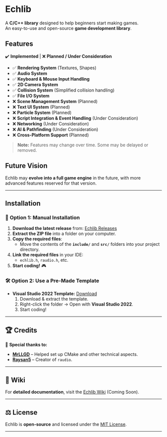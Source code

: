 # Echlib

A **C/C++ library** designed to help beginners start making games.  
An easy-to-use and open-source **game development library**.

## Features  

✔️ **Implemented** | ❌ **Planned / Under Consideration**  

- ✅ **Rendering System** (Textures, Shapes)  
- ✅ **Audio System**  
- ✅ **Keyboard & Mouse Input Handling**  
- ✅ **2D Camera System**  
- ✅ **Collision System** (Simplified collision handling)  
- ✅ **File I/O System**  
- ❌ **Scene Management System** (Planned)  
- ❌ **Text UI System** (Planned)  
- ❌ **Particle System** (Planned)  
- ❌ **Script Integration & Event Handling** (Under Consideration)  
- ❌ **Networking** (Under Consideration)  
- ❌ **AI & Pathfinding** (Under Consideration)  
- ❌ **Cross-Platform Support** (Planned)  

> **Note:** Features may change over time. Some may be delayed or removed.

## Future Vision  

Echlib may **evolve into a full game engine** in the future, with more advanced features reserved for that version.  

---

## Installation  

### 📌 **Option 1: Manual Installation**  

1. **Download the latest release** from: [Echlib Releases](https://github.com/Lulezer/Echlib-Library/releases)  
2. **Extract the ZIP file** into a folder on your computer.  
3. **Copy the required files**:  
   - Move the contents of the **`include/`** and **`src/`** folders into your project directory.  
4. **Link the required files** in your IDE:  
   - `echlib.h`, `raudio.h`, etc.  
5. **Start coding!** 🎮  

### 🛠️ **Option 2: Use a Pre-Made Template**  

- **Visual Studio 2022 Template:** [Download](https://github.com/Lulezer/Echlib-VisualStudio2022-Template)  
  1. Download & extract the template.  
  2. Right-click the folder → Open with **Visual Studio 2022**.  
  3. Start coding!  

---

## 🏆 Credits  

👤 **Special thanks to:**  
- **[MrLLGD](https://www.youtube.com/@lowlevelgamedev9330/videos)** – Helped set up CMake and other technical aspects.  
- **[Raysan5](https://github.com/raysan5)** – Creator of `raudio`.  

---

## 📖 Wiki  

For **detailed documentation**, visit the [Echlib Wiki](https://github.com/Lulezer/Echlib-Library/wiki) (Coming Soon).  

---


## ⚖️ License  

Echlib is **open-source** and licensed under the [MIT License](https://github.com/Lulezer/Echlib-Library/blob/main/LICENSE).  

---
